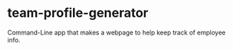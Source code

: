 # team-profile-generator
Command-Line app that makes a webpage to help keep track of employee info.
